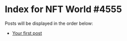 # Index for NFT World #4555
Posts will be displayed in the order below:

- [Your first post](./001-first.md)

